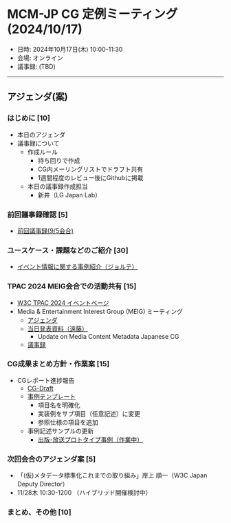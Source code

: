 # MCM-JP CG 定例ミーティング (2024/10/17)

- 日時: 2024年10月17日(木) 10:00-11:30
- 会場: オンライン
- 議事録: (TBD)
  
---
## アジェンダ(案)

### はじめに [10]
- 本日のアジェンダ
- 議事録について
  - 作成ルール
    - 持ち回りで作成
    - CG内メーリングリストでドラフト共有
    - 1週間程度のレビュー後にGithubに掲載
  - 本日の議事録作成担当
    - 新井（LG Japan Lab）
### 前回議事録確認 [5]
  - [前回議事録(9/5会合)](../2024-09-05/minutes.md)
  
### ユースケース・課題などのご紹介 [30]
  - [イベント情報に関する事例紹介（ジョルテ）](./20241017_ジョルテ_イベンティア資料_MCM_公開.pdf)
  
### TPAC 2024 MEIG会合での活動共有 [15]
- [W3C TPAC 2024 イベントページ](https://www.w3.org/2024/09/TPAC/Overview.html)
- Media & Entertainment Interest Group (MEIG) ミーティング
  - [アジェンダ](https://github.com/w3c/media-and-entertainment/issues/109)
  - [当日発表資料（遠藤）](https://www.w3.org/2011/webtv/wiki/images/6/6b/20240923_TPAC_MCM-JP-CG-Update.pdf)
    - Update on Media Content Metadata Japanese CG
  - [議事録](https://www.w3.org/2024/09/23-me-minutes.html)

### CG成果まとめ方針・作業案 [15]
  - CGレポート進捗報告
    - [CG-Draft](https://w3c-cg.github.io/mcm-jp/reports/cg-report.html)
    - [事例テンプレート](../../reports/use-case-template.md)
      - 項目名を明確化
      - 実装例をサブ項目（任意記述）に変更
      - 参照仕様の項目を追加
    - 事例記述サンプルの更新
      - [出版-放送プロトタイプ事例（作業中）](../../reports/use-case-sample-EPUB-TVProgram.md)


### 次回会合のアジェンダ案 [5]
- 「(仮)メタデータ標準化これまでの取り組み」岸上 順一（W3C Japan Deputy Director）
- 11/28木 10:30-1200 （ハイブリッド開催検討中）

### まとめ、その他 [10]
